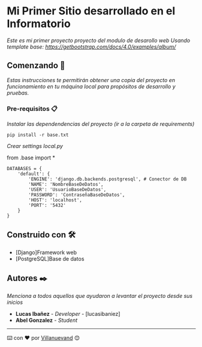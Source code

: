# Mi Primer Sitio desarrollado en el Informatorio 

_Este es mi primer proyecto proyecto del modulo de desarollo web_
_Usando template base: https://getbootstrap.com/docs/4.0/examples/album/_
## Comenzando 🚀

_Estas instrucciones te permitirán obtener una copia del proyecto en funcionamiento en tu máquina local para propósitos de desarrollo y pruebas._


### Pre-requisitos 📋

_Instalar las dependendencias del proyecto (ir a la carpeta de requirements)_

```
pip install -r base.txt
```

_Crear settings local.py_

from .base import *
```
DATABASES = {
    'default': {
        'ENGINE': 'django.db.backends.postgresql', # Conector de DB
        'NAME': 'NombreBaseDeDatos',
        'USER': 'UsuarioBaseDeDatos',
        'PASSWORD': 'ContraseñaBaseDeDatos',
        'HOST': 'localhost',
        'PORT': '5432'
    }
}
```

## Construido con 🛠️

* [Django]Framework web
* [PostgreSQL]Base de datos


## Autores ✒️

_Menciona a todos aquellos que ayudaron a levantar el proyecto desde sus inicios_

* **Lucas Ibañez** - *Developer* - [lucasibaniez]
* **Abel Gonzalez** - *Student*

---
⌨️ con ❤️ por [Villanuevand](https://github.com/Villanuevand) 😊

